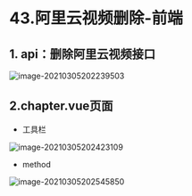 # 43.阿里云视频删除-前端

## 1. api：删除阿里云视频接口

![image-20210305202239503](https://raw.githubusercontent.com/TWDH/Leetcode-From-Zero/pictures/img/image-20210305202239503.png)

## 2.chapter.vue页面

* 工具栏

![image-20210305202423109](https://raw.githubusercontent.com/TWDH/Leetcode-From-Zero/pictures/img/image-20210305202423109.png)

* method

![image-20210305202545850](https://raw.githubusercontent.com/TWDH/Leetcode-From-Zero/pictures/img/image-20210305202545850.png)